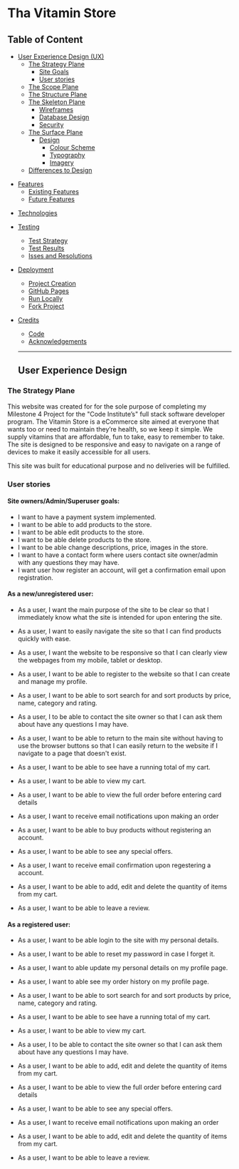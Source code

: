 # Tha Vitamin Store

## Table of Content
* [User Experience Design (UX)](#User-Experience-Design)
    * [The Strategy Plane](#The-Strategy-Plane)
        * [Site Goals](#Site-Goals)
        * [User stories](#User-Stories)
    * [The Scope Plane](#The-Scope-Plane)
    * [The Structure Plane](#The-Structure-Plane)
    * [The Skeleton Plane](#The-Skeleton-Plane)
        * [Wireframes](#Wireframes)
        * [Database Design](#Database-Design)
        * [Security](#Security)
    * [The Surface Plane](#The-Surface-Plane)
        * [Design](#Design)
            * [Colour Scheme](#Colour-Scheme)
            * [Typography](#Typography)
            * [Imagery](#Imagery)
    * [Differences to Design](#Differences-to-Design)
- [Features](#Features)
    * [Existing Features](#Existing-Features)
    * [Future Features](#Features-Left-to-Implement)
* [Technologies](#Technologies)
* [Testing](#Testing)
    * [Test Strategy](#Test-Strategy)
    * [Test Results](#Test-Results)
    * [Isses and Resolutions](#Issues-and-Resolutions-to-issues-found-during-testing)
* [Deployment](#Deployment)
    * [Project Creation](#Project-Creation)
    * [GitHub Pages](#Deployment-To-Heroku)
    * [Run Locally](#Run-Locally)
    * [Fork Project](#Fork-Project)
* [Credits](#Credits)
  * [Code](#Code)
  * [Acknowledgements](#Acknowledgements)

  ****
  ## User Experience Design
### **The Strategy Plane**

This website was created for for the sole purpose of completing my Milestone 4 Project for the "Code Institute’s" full stack software developer program.
The Vitamin Store is a eCommerce site aimed at everyone that wants too or need to maintain they’re health, so we keep it simple. We supply vitamins that are affordable, fun to take, easy to remember to take. The site is designed to be responsive and easy to navigate on a range of devices to make it easily accessible for all users.

This site was built for educational purpose and no deliveries will be fulfilled. 

### User stories
#### Site owners/Admin/Superuser goals:
* I want to have a payment system implemented.
* I want to be able to add products to the store.
* I want to be able edit products to the store.
* I want to be able delete products to the store.
* I want to be able change descriptions, price, images in the store.
* I want to have a contact form where users contact site owner/admin with any questions they may have.
* I want user how register an account, will get a confirmation email upon registration.

#### As a new/unregistered user:
* As a user, I want the main purpose of the site to be clear so that I immediately know what the site is 
intended for upon entering the site.
* As a user, I want to easily navigate the site so that I can find products quickly with ease.
* As a user, I want the website to be responsive so that I can clearly view the webpages from my mobile, 
tablet or desktop.

* As a user, I want to be able to register to the website so that I can create and manage my profile.
* As a user, I want to be able to sort search for and sort products by price, name, category and rating.
* As a user, I to be able to contact the site owner so that I can ask them about have any questions I may have.

* As a user, I want to be able to return to the main site without having to use the browser buttons so 
that I can easily return to the website if I navigate to a page that doesn't exist.
* As a user, I want to be able to see have a running total of my cart.
* As a user, I want to be able to view my cart.

* As a user, I want to be able to view the full order before entering card details 
* As a user, I want to receive email notifications upon making an order
* As a user, I want to be able to buy products without registering an account.

* As a user, I want to be able to see any special offers.
* As a user, I want to receive email confirmation upon regestering a account.
* As a user, I want to be able to add, edit and delete the quantity of items from my cart.
* As a user, I want to be able to leave a review.

#### As a registered user:
* As a user, I want to be able login to the site with my personal details.
* As a user, I want to be able to reset my password in case I forget it.
* As a user, I want to able update my personal details on my profile page.
* As a user, I want to able see my order history on my profile page.

* As a user, I want to be able to sort search for and sort products by price, name, category and rating.
* As a user, I want to be able to see have a running total of my cart.
* As a user, I want to be able to view my cart.

* As a user, I to be able to contact the site owner so that I can ask them about have any questions I may have.
* As a user, I want to be able to add, edit and delete the quantity of items from my cart. 
* As a user, I want to be able to view the full order before entering card details

* As a user, I want to be able to see any special offers.
* As a user, I want to receive email notifications upon making an order
* As a user, I want to be able to add, edit and delete the quantity of items from my cart.
* As a user, I want to be able to leave a review.


